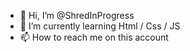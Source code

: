 - 👋 Hi, I’m @ShredInProgress
- 🌱 I’m currently learning Html / Css / JS
- 📫 How to reach me on this account


<!---
ShredInProgress/ShredInProgress is a ✨ special ✨ repository because its `README.md` (this file) appears on your GitHub profile.
You can click the Preview link to take a look at your changes.
--->
